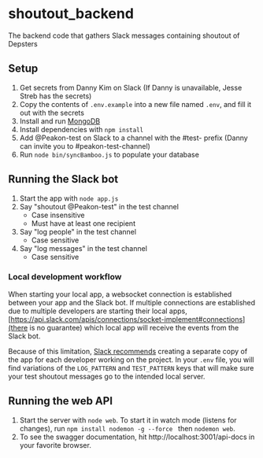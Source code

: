 # shoutout\_backend

The backend code that gathers Slack messages containing shoutout of Depsters

## Setup

1. Get secrets from Danny Kim on Slack
   (If Danny is unavailable, Jesse Streb has the secrets)
1. Copy the contents of `.env.example` into a new file named `.env`, and fill it out with the secrets
1. Install and run [MongoDB](https://www.mongodb.com/docs/manual/tutorial/install-mongodb-on-os-x/)
1. Install dependencies with `npm install`
1. Add @Peakon-test on Slack to a channel with the #test- prefix (Danny can invite you to #peakon-test-channel)
1. Run `node bin/syncBamboo.js` to populate your database

## Running the Slack bot

1. Start the app with `node app.js`
1. Say "shoutout @Peakon-test" in the test channel
   - Case insensitive
   - Must have at least one recipient
1. Say "log people" in the test channel
   - Case sensitive
1. Say "log messages" in the test channel
   - Case sensitive

### Local development workflow

When starting your local app, a websocket connection is established between your app and the Slack bot. If multiple connections are established due to multiple developers are starting their local apps, [https://api.slack.com/apis/connections/socket-implement#connections](there is no guarantee) which local app will receive the events from the Slack bot.

Because of this limitation, [Slack recommends](https://github.com/slackapi/bolt-python/issues/548#issuecomment-994110673) creating a separate copy of the app for each developer working on the project. In your `.env` file, you will find variations of the `LOG_PATTERN` and `TEST_PATTERN` keys that will make sure your test shoutout messages go to the intended local server.

## Running the web API

1. Start the server with `node web`.  To start it in watch mode (listens for changes), run `npm install nodemon -g --force
` then `nodemon web`.
2. To see the swagger documentation, hit http://localhost:3001/api-docs in your favorite browser.
